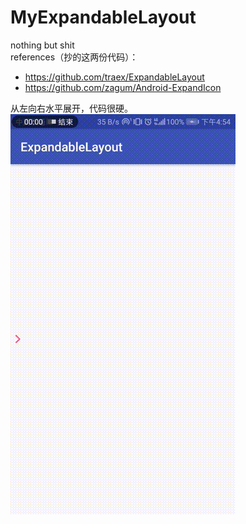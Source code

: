 # MyExpandableLayout
nothing but shit  
references（抄的这两份代码）：  
* https://github.com/traex/ExpandableLayout  
* https://github.com/zagum/Android-ExpandIcon  

从左向右水平展开，代码很硬。  
![展示图片](1545037999203.gif)  
